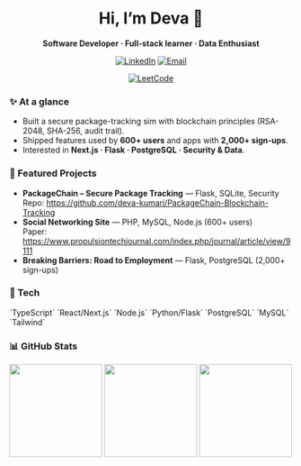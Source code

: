 ﻿<h1 align="center">Hi, I’m Deva 👋</h1>
<p align="center"><b>Software Developer · Full-stack learner · Data Enthusiast</b></p>

<p align="center">
  <a href="https://www.linkedin.com/in/maddukuri-deva/"><img alt="LinkedIn" src="https://img.shields.io/badge/LinkedIn-0A66C2?logo=linkedin&logoColor=white"></a>
  <a href="mailto:maddukurideva@gmail.com"><img alt="Email" src="https://img.shields.io/badge/Email-333?logo=gmail&logoColor=white"></a>
 <p align="center">
  <a href="https://leetcode.com/u/devakumari/"><img alt="LeetCode" src="https://img.shields.io/badge/LeetCode-FFA116?logo=leetcode&logoColor=white"></a>

 </p>
</p>

### ✨ At a glance
- Built a secure package-tracking sim with blockchain principles (RSA-2048, SHA-256, audit trail).
- Shipped features used by **600+ users** and apps with **2,000+ sign-ups**.
- Interested in **Next.js · Flask · PostgreSQL · Security & Data**.

### 🔭 Featured Projects
- **PackageChain – Secure Package Tracking** — Flask, SQLite, Security  
  Repo: https://github.com/deva-kumari/PackageChain-Blockchain-Tracking
- **Social Networking Site** — PHP, MySQL, Node.js (600+ users)  
  Paper: https://www.propulsiontechjournal.com/index.php/journal/article/view/9111
- **Breaking Barriers: Road to Employment** — Flask, PostgreSQL (2,000+ sign-ups)

### 🧰 Tech
\`TypeScript\` \`React/Next.js\` \`Node.js\` \`Python/Flask\` \`PostgreSQL\` \`MySQL\` \`Tailwind\`

### 📊 GitHub Stats
<img height="165" src="https://github-readme-stats.vercel.app/api?username=deva-kumari&show_icons=true&theme=radical" />
<img height="165" src="https://github-readme-stats.vercel.app/api/top-langs/?username=deva-kumari&layout=compact&theme=radical" />

<img height="165" src="https://streak-stats.demolab.com?user=deva-kumari&theme=radical" />
